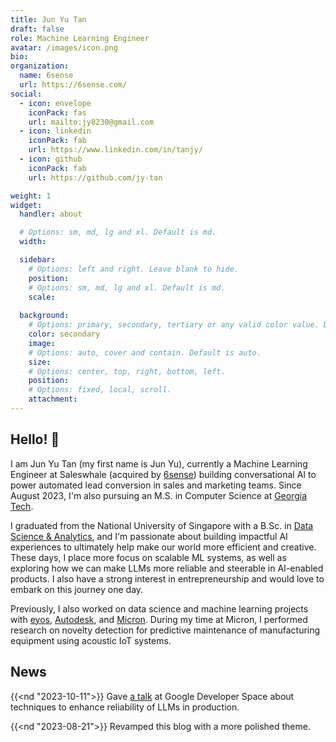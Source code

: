 ```yaml
---
title: Jun Yu Tan
draft: false
role: Machine Learning Engineer
avatar: /images/icon.png
bio: 
organization:
  name: 6sense
  url: https://6sense.com/
social:
  - icon: envelope
    iconPack: fas
    url: mailto:jy8230@gmail.com
  - icon: linkedin
    iconPack: fab
    url: https://www.linkedin.com/in/tanjy/
  - icon: github
    iconPack: fab
    url: https://github.com/jy-tan

weight: 1
widget:
  handler: about

  # Options: sm, md, lg and xl. Default is md.
  width:

  sidebar:
    # Options: left and right. Leave blank to hide.
    position:
    # Options: sm, md, lg and xl. Default is md.
    scale:
  
  background:
    # Options: primary, secondary, tertiary or any valid color value. Default is primary.
    color: secondary
    image:
    # Options: auto, cover and contain. Default is auto.
    size:
    # Options: center, top, right, bottom, left.
    position:
    # Options: fixed, local, scroll.
    attachment: 
---
```


## Hello! :wave:

I am Jun Yu Tan (my first name is Jun Yu), currently a Machine Learning Engineer at Saleswhale (acquired by [6sense](https://6sense.com/)) building conversational AI to power automated lead conversion in sales and marketing teams. Since August 2023, I'm also pursuing an M.S. in Computer Science at [Georgia Tech](https://www.cc.gatech.edu/).

I graduated from the National University of Singapore with a B.Sc. in [Data Science & Analytics](https://www.stat.nus.edu.sg/), and I'm passionate about building impactful AI experiences to ultimately help make our world more efficient and creative. These days, I place more focus on scalable ML systems, as well as exploring how we can make LLMs more reliable and steerable in AI-enabled products. I also have a strong interest in entrepreneurship and would love to embark on this journey one day.

Previously, I also worked on data science and machine learning projects with [eyos](https://eyos.one/), [Autodesk](https://www.autodesk.com/), and [Micron](https://www.micron.com/). During my time at Micron, I performed research on novelty detection for predictive maintenance of manufacturing equipment using acoustic IoT systems.

## News  

{{<nd "2023-10-11">}} Gave [a talk](https://www.meetup.com/machine-learning-singapore/events/296502196) at Google Developer Space about techniques to enhance reliability of LLMs in production.

{{<nd "2023-08-21">}} Revamped this blog with a more polished theme.
